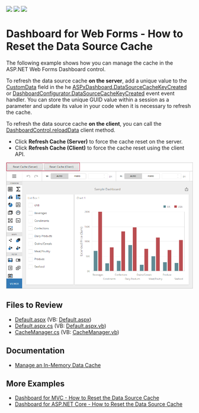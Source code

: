 <!-- default badges list -->
![](https://img.shields.io/endpoint?url=https://codecentral.devexpress.com/api/v1/VersionRange/188188660/21.2.4%2B)
[![](https://img.shields.io/badge/Open_in_DevExpress_Support_Center-FF7200?style=flat-square&logo=DevExpress&logoColor=white)](https://supportcenter.devexpress.com/ticket/details/T828692)
[![](https://img.shields.io/badge/📖_How_to_use_DevExpress_Examples-e9f6fc?style=flat-square)](https://docs.devexpress.com/GeneralInformation/403183)
<!-- default badges end -->

# Dashboard for Web Forms - How to Reset the Data Source Cache

The following example shows how you can manage the cache in the ASP.NET Web Forms Dashboard control.

To refresh the data source cache **on the server**, add a unique value to the [CustomData](https://docs.devexpress.com/Dashboard/DevExpress.DashboardCommon.IDataSourceCacheKey.CustomData) field in the he [ASPxDashboard.DataSourceCacheKeyCreated](https://docs.devexpress.com/Dashboard/DevExpress.DashboardWeb.ASPxDashboard.DataSourceCacheKeyCreated) or [DashboardConfigurator.DataSourceCacheKeyCreated](http://docs.devexpress.com/Dashboard/DevExpress.DashboardWeb.DashboardConfigurator.DataSourceCacheKeyCreated) event event handler. You can store the unique GUID value within a session as a parameter and update its value in your code when it is necessary to refresh the cache.

To refresh the data source cache **on the client**, you can call the [DashboardControl.reloadData](https://docs.devexpress.com/Dashboard/js-DevExpress.Dashboard.DashboardControl#js_DevExpress_Dashboard_DashboardControl_reloadData) client method.

- Click **Refresh Cache (Server)** to force the cache reset on the server.
- Click **Refresh Cache (Client)** to force the cache reset using the client API.

![](reset-cache-buttons.png)


## Files to Review

- [Default.aspx](/CS/WebFormsDashboardUseDifferentCaches/Default.aspx) (VB: [Default.aspx](/VB/WebFormsDashboardUseDifferentCaches/Default.aspx))
- [Default.aspx.cs](/CS/WebFormsDashboardUseDifferentCaches/Default.aspx.cs) (VB: [Default.aspx.vb](/VB/WebFormsDashboardUseDifferentCaches/Default.aspx.vb))
- [CacheManager.cs](/CS/WebFormsDashboardUseDifferentCaches/CacheManager.cs) (VB: [CacheManager.vb](/VB/WebFormsDashboardUseDifferentCaches/CacheManager.vb))

## Documentation

- [Manage an In-Memory Data Cache](https://docs.devexpress.com/Dashboard/400984)

## More Examples

- [Dashboard for MVC - How to Reset the Data Source Cache](https://github.com/DevExpress-Examples/mvc-dashboard-use-different-caches)
- [Dashboard for ASP.NET Core - How to Reset the Data Source Cache](https://github.com/DevExpress-Examples/aspnet-core-dashboard-use-different-caches)
